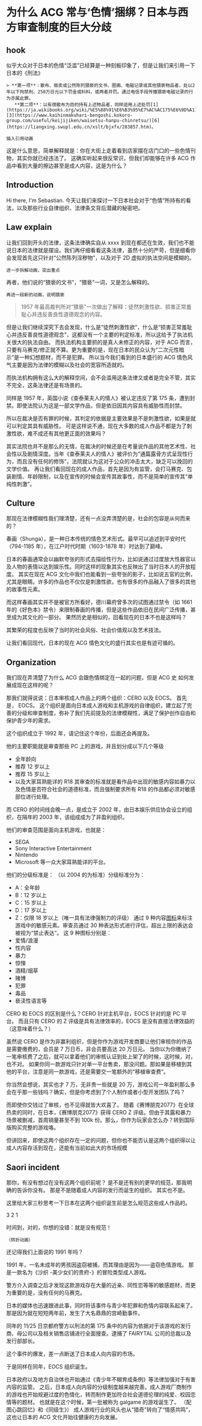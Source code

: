 
# 为什么 ACG 常与‘色情’捆绑？日本与西方审查制度的巨大分歧
## hook
似乎大众对于日本的色情“泛滥”已经算是一种刻板印象了，但是让我们来引用一下日本的《刑法》
```
> **第一项**：散布、贩卖或公然陈列猥亵的文书、图画、电磁记录或其他猥亵物品者，处以2年以下拘禁刑、250万日元以下罚金或科料，或两者并罚。通过电信手段传播猥亵电磁记录的行为亦属此罪。
   **第二项**：以有偿散布为目的持有上述物品者，同样适用上述处罚[1](https://ja.wikibooks.org/wiki/%E5%88%91%E6%B3%95%E7%AC%AC175%E6%9D%A1)[3](https://www.kaihinmakuhari-bengoshi.kokoro-group.com/useful/keijijiken/waisetsu-hanpu-chinretsu/)[6](https://liangxing.swupl.edu.cn/xslt/bjxfx/283857.htm)。

插入引用动画
```
这是什么意思，简单解释就是：你在大街上走着看到店家摆在店门口的一些色情刊物，其实你就已经违法了。
这确实听起来很反常识，但我们却能够在许多 ACG 作品中看到大量的擦边甚至是成人内容，这是为什么？
##  Introduction
Hi there, I'm Sebastian.
今天让我们来探讨一下日本社会对于“色情”所持有的看法，以及那些行业自律组织、法律条文背后潜藏的秘密吧。
## Law explain 
让我们回到开头的法律，这条法律确实自从 xxxx 到现在都还在生效，我们也不能说日本的法律就是摆设。我们再仔细看看这条法律，虽然十分的严苛，但是细看你会发现首先这只针对“公然陈列淫秽物”，以及对于 2D 虚拟的执法空间是模糊的。
```
进一步拆解动画，突出重点
```
再者，他们说的“猥亵的文书”，“猥亵”一词，又是怎么解释的。
```
再进一段新的动画，说明猥亵
```
> 1957 年最高裁判所对“猥亵”一次做出了解释：徒然刺激性欲、损害正常羞耻心并违反善良性道德观念的内容。

但是让我们继续深究下去会发现，什么是“徒然刺激性欲”，什么是“损害正常羞耻心并违反善良性道德观念”，这都没有一个主要的判定标准，所以这给予了执法机关很大的执法自由。
而执法机构主要抓的是真人未修正的内容，对于 ACG 而言，只要有马赛克/修正就不算。更为重要的是，现在日本的民众认为“二次元性暗示”是一种幻想题材，而不是犯罪。
所以当今我们看到的日本盛行的 ACG 情色风气主要是因为法律的模糊以及社会的宽容所造就的。

而执法机构拥有这么大的解释空间，会不会滥用这条法律又或者是完全不管，其实不完全，这条法律还是有场景的。

同样是 1957 年，英国小说《查泰莱夫人的情人》被认定违反了第 175 条，遭到封禁。即使法院认为这是一部文学作品，但是依旧因其内容具有威胁性而封禁。

所以在裁决是否有罪的时候，其判定的依据是主要效果是不是刺激性欲，如果是就可以判定其具有威胁性。
可是这样说不通，现在大多数的成人作品不都是为了刺激性欲，难不成还有其他更正面的效果吗？

其实法院也并不是那么的无情，在裁决的时候还是在考量说作品的其他艺术性、社会性以及剧情深度。当年《查泰莱夫人的情人》被评价为“通篇露骨方式呈现性行为，而且没有任何的修饰”，法院就认为这对于公众的冲击太大，缺乏可以挽回的文学价值。
再让我们看回现在的成人作品，首先是因为有监管，会打马赛克、包装剧情、年龄限制，以及在宣传的时候会宣传其故事性，而不是简单的宣传其“单纯性刺激”。

## Culture
那现在法律模糊性我们理清楚，还有一点没弄清楚的是，社会的包容是从何而来的？

春画（Shunga），是一种日本传统的情色艺术形式。最早可以追述到平安时代（794-1185 年），在江户时代时期（1603-1878 年）时达到了巅峰。

日本的春画通常会以幽默夸张的形式去描绘性行为，比如说通过过度放大性器官以及人物的表情以达到娱乐性。同时这样的现象其实也反映出了当时日本人的开放程度。
其实在现在 ACG 文化中我们也能看到一些夸张的影子，比如说五官的比例，尤其是眼睛。许多的作品也不仅仅是刺激性欲，也有很多的作品融入了很多的其他的故事性元素。

而这样春画其实并不是被官方所看好，德川幕府曾多次的试图通过禁令（如 1661 年的《好色本》禁令）来限制春画的传播，但是这些作品依旧在民间广泛传播，甚至成为其文化的一部分。
果然历史是相似的，回看现在的日本不也是这样吗？

其繁荣的程度也反映了当时的社会风俗、社会价值观以及艺术技法。

让我们看回现代，日本的现在 ACG 情色文化的盛行其实也是有迹可循的。

## Organization
我们现在弄清楚了为什么 ACG 会跟色情绑定在一起的问题，但是 ACG 史 如何发展成现在这样的呢？

那我们就得说说：日本审核成人作品上的两个组织：CERO 以及 EOCS。
首先是， EOCS。
这个组织是面向日本成人游戏和主机游戏的自律组织，建立起了完善的分级和审查制度，弥补了我们先前提及的法律模糊性，满足了保护创作自由和保护青少年的需求。

这个组织成立于 1992 年，请记住这个年份，后面还会再提及。

他的主要职能就是审查那些 PC 上的游戏，并且划分成以下几个等级
- 全年龄向
- 推荐 12 岁以上
- 推荐 15 岁以上
- 以及大家耳熟能详的 R18
其审查的标准就是看作品中出现的敏感内容如暴力以及色情是否符合社会的道德标准，而且强制要求所有 R18 的作品都必须对敏感部位进行处理。

而 CERO 的时间线会晚一点，是成立于 2002 年，由日本娱乐供应协会设立的组织，在隔年的 2003 年，该组成成为了非盈利组织。

他们的审查范围是面向主机游戏，也就是：
- SEGA
- Sony Interactive Entertainment
- Nintendo
- Microsoft
等一众大家耳熟能详的平台。

他们的分级标准是：
（以 2004 的为标准）分级标准分为：
- A：全年龄
- B：12 岁以上
- C：15 岁以上
- D：17 岁以上
- Z：仅限 18 岁以上（唯一具有法律强制力的评级）
通过 9 种内容[图标](https://en.wikipedia.org/wiki/Computer_Entertainment_Rating_Organization)来标注游戏中的敏感元素。审查员通过 30 种表达形式进行评估，超出上限的表达会被视为“禁止表达”。
这 9 种图标分别是：
- 爱情/浪漫
- 性内容
- 暴力
- 惊悚
- 酒精/烟草
- 赌博
- 犯罪
- 毒品
- 亵渎性语言等

CERO 和 EOCS 的区别是什么？CERO 针对主机平台，EOCS 针对的是 PC 平台。
而且只有 CERO 的 Z 评级是具有法律效率的，EOCS 是没有直接法律效益的（这意味着什么？）

虽然说 CERO 是作为非赢利组织，但是你作为游戏开发商要让他们审核你的作品是需要缴费的，会员是 7 万日币，非会员要高达 20 万日元。
当你以为你缴纳了一笔审核费了之后，就可以拿着他们的审核认证到处上架了的时候，这时候，对，也不对。
如果你同一款游戏只针对单一平台售卖，那没问题。那如果是移植到其他的平台，注意是同一款游戏，还是需要交一笔额外的“移植审查费”。

你当然会想说，其实也才 7 万，无非贵一些就是 20 万，游戏公司一年盈利那么多会在乎那一些钱吗？确实，但是你考虑到了个人制作或者小型开发团队了吗？

而即使你交钱过了审核，也不见得就皆大欢喜了。
随着《赛博朋克2077》在全球热卖的同时，在日本，《赛博朋克2077》获得 CERO Z 评级。但由于其露和暴力场景被删减，首周销量甚至不到 100k 份。那么，你作为玩家会怎么办？转到国际版购买完整的游戏咯。

但讲回来，即使这两个组织存在一定的问题，但你也不能否认是这两个组织得以让成人内容存活到现在，还能有当前如此大的市场规模

## Saori incident

那你，有没有想过在没有这两个组织前呢？
是不是还有别的更早的规范，那我明确的告诉你没有。
那是不是随着成人内容的发行而诞生的组织。
其实也不是。

这里给大家三秒思考一下日本在这两个组织诞生前是怎么规范这些成人作品的。

3
2
1

时间到，对的，你想的没错：就是没有规范！

```
（转折动画）
```


还记得我们上面说的 1991 年吗？

1991 年，一名未成年的男孩因盗窃被捕，而其理由是因为——盗窃色情游戏。
那是一款名为《沙织 -美少女们的贵府-》的冒险类型成人游戏。

警方介入调查之后才发现这款游戏存在大量的近亲、同性恋等等的敏感题材，而更为重要的是，没有任何的马赛克。

日本的媒体也迅速跟进此事，同时将该事件与青少年犯罪和色情内容联系起来了。那是因为就在短短两年前，发生了大名鼎鼎的宫崎勤事件。

同年的 11/25 日京都府警方以刑法的第 175 条中的内容为依据对于该游戏的发行商、母公司以及相关销售店铺进行全面搜查。逮捕了 FAIRYTAL 公司的总裁以及发行部部长。

这个事件的爆发，差一点断送了日本成人向内容的市场。

于是同样在同年，EOCS 组织诞生。

日本政府以及地方自治体也开始通过《青少年不糊育成条例》等法律加强对于有害内容的监管。
之后，日本成人向内容的分级制度越来越完善。成人游戏厂商制作的游戏也开始规避过度的色情化，转而制作更加符合社会道德伦理的纯爱、校园恋情等的题材。
也就是在这个时候，第一批被称为 galgame 的游戏诞生了。
（配图心跳回忆》和《同级生》）
成人游戏行业的风头也从“猎奇”转向了“情感共鸣”，这也让日本的 ACG 文化开始往健康的方向发展。


